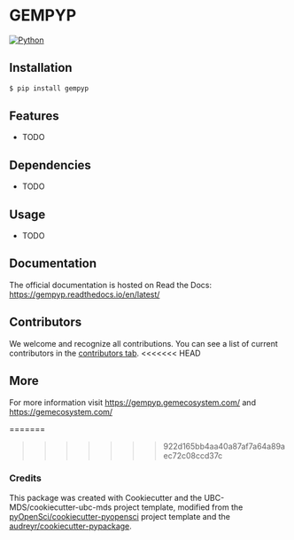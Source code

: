 # GEMPYP

[![Python](https://img.shields.io/badge/python-3.7-blue)]()

## Installation

```powershell
$ pip install gempyp
```

## Features

- TODO

## Dependencies

- TODO

## Usage

- TODO

## Documentation

The official documentation is hosted on Read the Docs: https://gempyp.readthedocs.io/en/latest/

## Contributors

We welcome and recognize all contributions. You can see a list of current contributors in the [contributors tab](https://github.com/Gemini-Solutions/gempyp/).
<<<<<<< HEAD

## More
For more information visit https://gempyp.gemecosystem.com/ and https://gemecosystem.com/


=======
>>>>>>> 922d165bb4aa40a87af7a64a89aec72c08ccd37c

### Credits

This package was created with Cookiecutter and the UBC-MDS/cookiecutter-ubc-mds project template, modified from the [pyOpenSci/cookiecutter-pyopensci](https://github.com/pyOpenSci/cookiecutter-pyopensci) project template and the [audreyr/cookiecutter-pypackage](https://github.com/audreyr/cookiecutter-pypackage).
